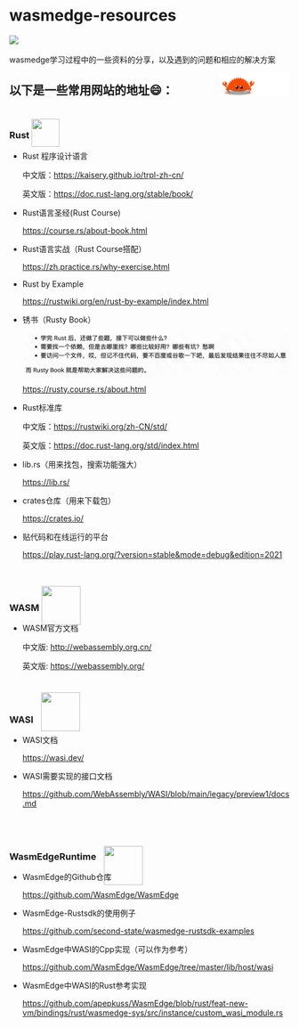 # wasmedge-resources

[![](https://img.shields.io/badge/rustc-v1.68.2-green)](https://blog.rust-lang.org/2023/03/28/Rust-1.68.2.html)

wasmedge学习过程中的一些资料的分享，以及遇到的问题和相应的解决方案

<a href="https://github.com/sunface/rust-course">
   <img src="https://github.com/kiko-Y/wasmedge-resources/blob/master/README.assets/ferris.gif" align="right" width="25%"/>
</a>

## 以下是一些常用网站的地址😄：

### Rust [<img src="https://www.rust-lang.org/static/images/rust-logo-blk.svg" style="position:relative; top:15px; width:50px; height:50px;">](https://www.rust-lang.org/zh-CN/)
- Rust 程序设计语言

  中文版：https://kaisery.github.io/trpl-zh-cn/

  英文版：https://doc.rust-lang.org/stable/book/

- Rust语言圣经(Rust Course)
  
  https://course.rs/about-book.html

- Rust语言实战（Rust Course搭配）
  
  https://zh.practice.rs/why-exercise.html

- Rust by Example
  
  https://rustwiki.org/en/rust-by-example/index.html

- 锈书（Rusty Book）
  
  ![image-20230420105636635](./README.assets/image-20230420105636635.png)
  
  https://rusty.course.rs/about.html

- Rust标准库
  
  中文版：https://rustwiki.org/zh-CN/std/
  
  英文版：https://doc.rust-lang.org/std/index.html

- lib.rs（用来找包，搜索功能强大）
    
  https://lib.rs/

- crates仓库（用来下载包）
  
  https://crates.io/

- 贴代码和在线运行的平台
  
  https://play.rust-lang.org/?version=stable&mode=debug&edition=2021

### WASM <a href="https://webassembly.org/"><img src="https://webassembly.org/css/webassembly.svg" style="position:relative; top:25px; height:70px; width:70px;"></a>

- WASM官方文档

  中文版: http://webassembly.org.cn/

  英文版: https://webassembly.org/

  

### WASI <a href="https://wasi.dev/"><img src = https://wasi.dev/polyfill/WASI-small.png style="position:relative; top:15px; left:10px; height:70px; width:70px; "></a>

- WASI文档
  
  https://wasi.dev/

- WASI需要实现的接口文档
  
  https://github.com/WebAssembly/WASI/blob/main/legacy/preview1/docs.md


### WasmEdgeRuntime <a href="https://wasmedge.org/"><img src = https://wasmedge.org/img/wasmedge-horizontal-white.svg style="position:relative; top:45px;left:10px; height:70px; width:70px; "></a>


- WasmEdge的Github仓库
  
  https://github.com/WasmEdge/WasmEdge

- WasmEdge-Rustsdk的使用例子
  
  https://github.com/second-state/wasmedge-rustsdk-examples

- WasmEdge中WASI的Cpp实现（可以作为参考）
  
  https://github.com/WasmEdge/WasmEdge/tree/master/lib/host/wasi

- WasmEdge中WASI的Rust参考实现
  
  https://github.com/apepkuss/WasmEdge/blob/rust/feat-new-vm/bindings/rust/wasmedge-sys/src/instance/custom_wasi_module.rs